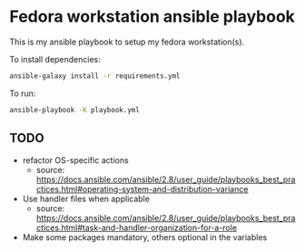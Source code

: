 # Fedora workstation ansible playbook

This is my ansible playbook to setup my fedora workstation(s).

To install dependencies:
```bash
ansible-galaxy install -r requirements.yml
```

To run: 
```bash
ansible-playbook -K playbook.yml
```

## TODO

- refactor OS-specific actions
    - source: https://docs.ansible.com/ansible/2.8/user_guide/playbooks_best_practices.html#operating-system-and-distribution-variance
- Use handler files when applicable
    - source: https://docs.ansible.com/ansible/2.8/user_guide/playbooks_best_practices.html#task-and-handler-organization-for-a-role
- Make some packages mandatory, others optional in the variables
